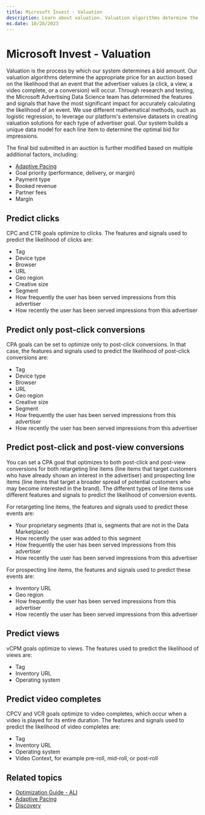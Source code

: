 ```yaml
---
title: Microsoft Invest - Valuation
description: Learn about valuation. Valuation algorithms determine the appropriate price for an auction based on the likelihood of an event.
ms.date: 10/28/2023
---
```


# Microsoft Invest - Valuation

Valuation is the process by which our system determines a bid amount. Our valuation algorithms determine the appropriate price for an auction based on the likelihood that an event that the advertiser values (a click, a view, a video complete, or a conversion) will occur. Through research and testing, the Microsoft Advertising Data Science team has determined the features and signals that have the most significant impact for accurately calculating the likelihood of an event. We use different mathematical methods, such as logistic regression, to leverage our platform's extensive datasets in creating valuation solutions for each type of advertiser goal. Our system builds a unique data model for each line item to determine the optimal bid for impressions.

The final bid submitted in an auction is further modified based on multiple additional factors, including:

- [Adaptive Pacing](./adaptive-pacing.md)
- Goal priority (performance, delivery, or margin)
- Payment type
- Booked revenue
- Partner fees
- Margin

## Predict clicks

CPC and CTR goals optimize to clicks. The features and signals used to predict the likelihood of clicks are:

- Tag
- Device type
- Browser
- URL
- Geo region
- Creative size
- Segment
- How frequently the user has been served impressions from this advertiser
- How recently the user has been served impressions from this advertiser

## Predict only post-click conversions

CPA goals can be set to optimize only to post-click conversions. In that case, the features and signals used to predict the likelihood of post-click conversions are:

- Tag
- Device type
- Browser
- URL
- Geo region
- Creative size
- Segment
- How frequently the user has been served impressions from this advertiser
- How recently the user has been served impressions from this advertiser

## Predict post-click and post-view conversions

You can set a CPA goal that optimizes to both post-click and post-view conversions for both retargeting line items (line items that target customers who have already shown an interest in the advertiser) and prospecting line items (line items that target a broader spread of potential customers who may become interested in the brand). The different types of line items use different features and signals to predict the likelihood of conversion events.

For retargeting line items, the features and signals used to predict these events are:

- Your proprietary segments (that is, segments that are not in the Data Marketplace)
- How recently the user was added to this segment
- How frequently the user has been served impressions from this advertiser
- How recently the user has been served impressions from this advertiser

For prospecting line items, the features and signals used to predict these events are:

- Inventory URL
- Geo region
- How frequently the user has been served impressions from this advertiser
- How recently the user has been served impressions from this advertiser

## Predict views

vCPM goals optimize to views. The features used to predict the likelihood of views are:

- Tag
- Inventory URL
- Operating system

## Predict video completes

CPCV and VCR goals optimize to video completes, which occur when a video is played for its entire duration. The features and signals used to predict the likelihood of video completes are:

- Tag
- Inventory URL
- Operating system
- Video Context, for example pre-roll, mid-roll, or post-roll

## Related topics

- [Optimization Guide - ALI](optimization-guide-ali.md)
- [Adaptive Pacing](adaptive-pacing.md)
- [Discovery](discovery.md)
